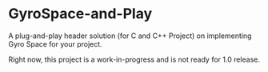 # GyroSpace-and-Play

A plug-and-play header solution (for C and C++ Project) on implementing Gyro Space for your project. 

Right now, this project is a work-in-progress and is not ready for 1.0 release.
